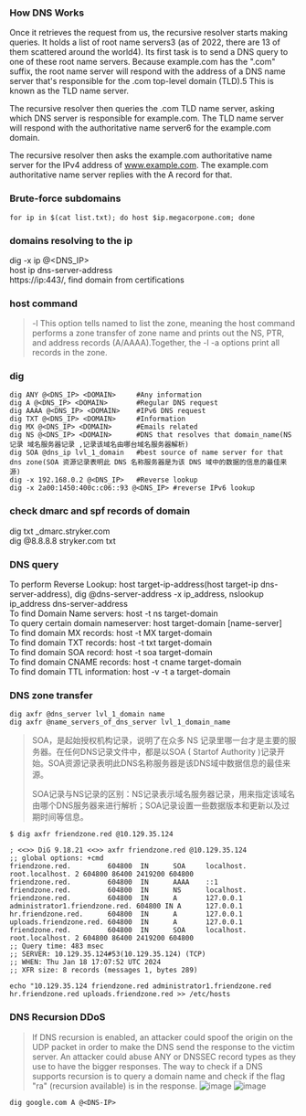 ### How DNS Works
Once it retrieves the request from us, the recursive resolver starts making queries. It holds a list of root name servers3 (as of 2022, there are 13 of them scattered around the world4). Its first task is to send a DNS query to one of these root name servers. Because example.com has the ".com" suffix, the root name server will respond with the address of a DNS name server that's responsible for the .com top-level domain (TLD).5 This is known as the TLD name server.

The recursive resolver then queries the .com TLD name server, asking which DNS server is responsible for example.com. The TLD name server will respond with the authoritative name server6 for the example.com domain.

The recursive resolver then asks the example.com authoritative name server for the IPv4 address of www.example.com. The example.com authoritative name server replies with the A record for that.
### Brute-force subdomains
```
for ip in $(cat list.txt); do host $ip.megacorpone.com; done
```

### domains resolving to the ip
dig -x ip @<DNS_IP>  
host ip dns-server-address  
https://ip:443/, find domain from certifications

### host command
>-l This  option  tells  named to list the zone, meaning the host command performs a zone transfer of zone name and prints  out the NS, PTR, and address records (A/AAAA).Together, the -l -a options print all records in the zone.

### dig
```
dig ANY @<DNS_IP> <DOMAIN>     #Any information
dig A @<DNS_IP> <DOMAIN>       #Regular DNS request
dig AAAA @<DNS_IP> <DOMAIN>    #IPv6 DNS request
dig TXT @<DNS_IP> <DOMAIN>     #Information
dig MX @<DNS_IP> <DOMAIN>      #Emails related
dig NS @<DNS_IP> <DOMAIN>      #DNS that resolves that domain_name(NS记录 域名服务器记录 ,记录该域名由哪台域名服务器解析)
dig SOA @dns_ip lvl_1_domain   #best source of name server for that dns zone(SOA 资源记录表明此 DNS 名称服务器是为该 DNS 域中的数据的信息的最佳来源)
dig -x 192.168.0.2 @<DNS_IP>   #Reverse lookup
dig -x 2a00:1450:400c:c06::93 @<DNS_IP> #reverse IPv6 lookup
```

### check dmarc and spf records of domain
dig txt _dmarc.stryker.com  
dig @8.8.8.8 stryker.com txt

### DNS query
To perform Reverse Lookup: host target-ip-address(host target-ip dns-server-address), dig @dns-server-address -x ip_address, nslookup ip_address dns-server-address  
To find Domain Name servers: host -t ns target-domain  
To query certain domain nameserver: host target-domain [name-server]  
To find domain MX records: host -t MX target-domain  
To find domain TXT records: host -t txt target-domain  
To find domain SOA record: host -t soa target-domain  
To find domain CNAME records: host -t cname target-domain  
To find domain TTL information: host -v -t a target-domain

### DNS zone transfer
```
dig axfr @dns_server lvl_1_domain name
dig axfr @name_servers_of_dns_server lvl_1_domain_name

```
>SOA，是起始授权机构记录，说明了在众多 NS 记录里哪一台才是主要的服务器。在任何DNS记录文件中，都是以SOA ( Startof Authority )记录开始。SOA资源记录表明此DNS名称服务器是该DNS域中数据信息的最佳来源。
>
>SOA记录与NS记录的区别：NS记录表示域名服务器记录，用来指定该域名由哪个DNS服务器来进行解析；SOA记录设置一些数据版本和更新以及过期时间等信息。
```
$ dig axfr friendzone.red @10.129.35.124

; <<>> DiG 9.18.21 <<>> axfr friendzone.red @10.129.35.124
;; global options: +cmd
friendzone.red.         604800  IN      SOA     localhost. root.localhost. 2 604800 86400 2419200 604800
friendzone.red.         604800  IN      AAAA    ::1
friendzone.red.         604800  IN      NS      localhost.
friendzone.red.         604800  IN      A       127.0.0.1
administrator1.friendzone.red. 604800 IN A      127.0.0.1
hr.friendzone.red.      604800  IN      A       127.0.0.1
uploads.friendzone.red. 604800  IN      A       127.0.0.1
friendzone.red.         604800  IN      SOA     localhost. root.localhost. 2 604800 86400 2419200 604800
;; Query time: 483 msec
;; SERVER: 10.129.35.124#53(10.129.35.124) (TCP)
;; WHEN: Thu Jan 18 17:07:52 UTC 2024
;; XFR size: 8 records (messages 1, bytes 289)

echo "10.129.35.124 friendzone.red administrator1.friendzone.red hr.friendzone.red uploads.friendzone.red >> /etc/hosts
```

### DNS Recursion DDoS
>If DNS recursion is enabled, an attacker could spoof the origin on the UDP packet in order to make the DNS send the response to the victim server. An attacker could abuse ANY or DNSSEC record types as they use to have the bigger responses. The way to check if a DNS supports recursion is to query a domain name and check if the flag "ra" (recursion available) is in the response.
![image](https://user-images.githubusercontent.com/38044499/211767388-00cc00d3-394f-4344-a53d-bce3c2d5fd44.png)
![image](https://user-images.githubusercontent.com/38044499/211767512-e07f20d8-2221-4354-9b6e-615eeb91396c.png)
```
dig google.com A @<DNS-IP>
```
